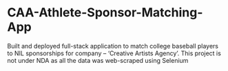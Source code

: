 # CAA-Athlete-Sponsor-Matching-App
Built and deployed full-stack application to match college baseball players to NIL sponsorships for company – ‘Creative Artists Agency’. This project is not under NDA as all the data was web-scraped using Selenium
